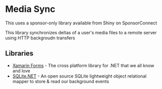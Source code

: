 # Media Sync
This uses a sponsor-only library available from Shiny on SponsorConnect

This library synchronizes deltas of a user's media files to a remote server using HTTP backgroudn transfers

## Libraries
* [Xamarin Forms](https://github.com/xamarin/xamarin.forms) - The cross platform library for .NET that we all know and love
* [SQLite.NET](https://github.com/praeclarum/sqlite-net) - An open source SQLite lightweight object relational mapper to store & read our background events